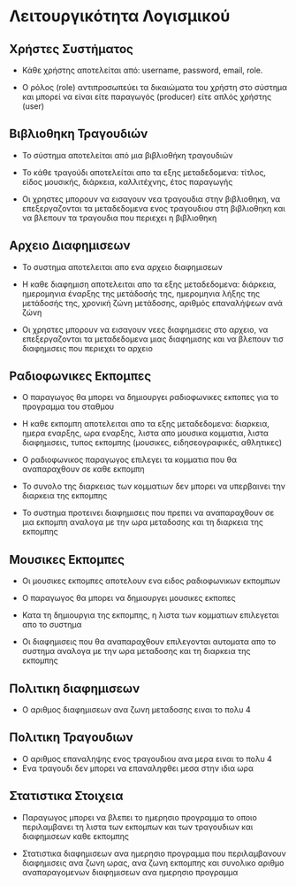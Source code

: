 # Λειτουργικότητα Λογισμικού

## Χρήστες Συστήματος

* Κάθε χρήστης αποτελείται από: username, password, email, role.

* O ρόλος (role) αντιπροσωπεύει τα δικαιώματα του χρήστη στο σύστημα και μπορεί να είναι είτε παραγωγός (producer) είτε απλός χρήστης (user)

## Βιβλιοθηκη Τραγουδιών

* Το σύστημα αποτελείται από μια βιβλιοθήκη τραγουδιών

* Το κάθε τραγούδι αποτελείται απο τα εξης μεταδεδομενα: τίτλος, είδος μουσικής, διάρκεια, καλλιτέχνης, έτος παραγωγής

* Οι χρηστες μπορουν να εισαγουν νεα τραγουδια στην βιβλιοθηκη, να επεξεργαζονται τα μεταδεδομενα ενος τραγουδιου στη βιβλιοθηκη και να βλεπουν τα τραγουδια που περιεχει η βιβλιοθηκη

## Αρχειο Διαφημισεων

* Το συστημα αποτελειται απο ενα αρχειο διαφημισεων

* Η καθε διαφημιση αποτελειται απο τα εξης μεταδεδομενα: διάρκεια, ημερομηνια έναρξης της μετάδοσής της, ημερομηνια λήξης της μετάδοσής της, χρονική ζώνη μετάδοσης, αριθμός επαναλήψεων ανά ζώνη

* Οι χρηστες μπορουν να εισαγουν νεες διαφημισεις στο αρχειο, να επεξεργαζονται τα μεταδεδομενα μιας διαφημισης και να βλεπουν τισ διαφημισεις που περιεχει το αρχειο

## Ραδιοφωνικες Εκπομπες

* Ο παραγωγος θα μπορει να δημιουργει ραδιοφωνικες εκποπες για το προγραμμα του σταθμου

* Η καθε εκπομπη αποτελειται απο τα εξης μεταδεδομενα: διαρκεια, ημερα εναρξης, ωρα εναρξης, λιστα απο μουσικα κομματια, λιστα διαφημισεις, τυπος εκπομπης (μουσικες, ειδησεογραφικές, αθλητικες)

* Ο ραδιοφωνικος παραγωγος επιλεγει τα κομματια που θα αναπαραχθουν σε καθε εκπομπη

* Το συνολο της διαρκειας των κομματιων δεν μπορει να υπερβαινει την διαρκεια της εκπομπης

* Το συστημα προτεινει διαφημισεις που πρεπει να αναπαραχθουν σε μια εκπομπη αναλογα με την ωρα μεταδοσης και τη διαρκεια της εκπομπης

## Μουσικες Εκπομπες

* Οι μουσικες εκπομπες αποτελουν ενα ειδος ραδιοφωνικων εκπομπων

* Ο παραγωγος θα μπορει να δημιουργει μουσικες εκποπες

* Κατα τη δημιουργια της εκπομπης, η λιστα των κομματιων επιλεγεται απο το συστημα

* Οι διαφημισεις που θα αναπαραχθουν επιλεγονται αυτοματα απο το συστημα αναλογα με την ωρα μεταδοσης και τη διαρκεια της εκπομπης

## Πολιτικη διαφημισεων

* Ο αριθμος διαφημισεων ανα ζωνη μεταδοσης ειναι το πολυ 4

## Πολιτικη Τραγουδιων

* Ο αριθμος επαναληψης ενος τραγουδιου ανα μερα ειναι το πολυ 4
* Ενα τραγουδι δεν μπορει να επαναληφθει μεσα στην ιδια ωρα

## Στατιστικα Στοιχεια

* Παραγωγος μπορει να βλεπει το ημερησιο προγραμμα το οποιο περιλαμβανει τη λιστα των εκπομπων και των τραγουδιων και διαφημισεων καθε εκπομπης

* Στατιστικα διαφημισεων ανα ημερησιο προγραμμα που περιλαμβανουν διαφημισεις ανα ζωνη ωρας, ανα ζωνη εκπομπης και συνολικο αριθμο αναπαραγομενων διαφημισεων ανα ημερησιο προγραμμα